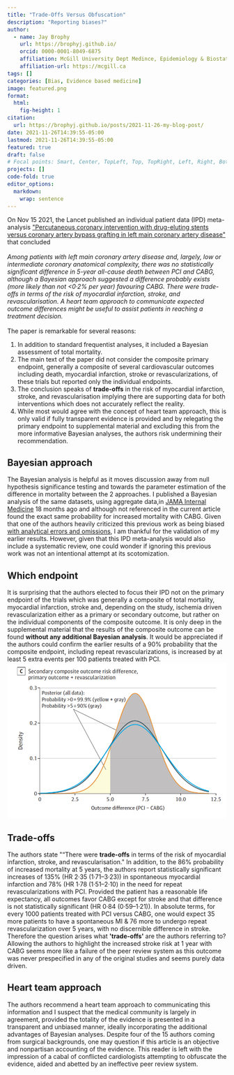 ```yaml
---
title: "Trade-Offs Versus Obfuscation"
description: "Reporting biases?"
author:
  - name: Jay Brophy
    url: https://brophyj.github.io/
    orcid: 0000-0001-8049-6875
    affiliation: McGill University Dept Medince, Epidemiology & Biostatistics
    affiliation-url: https://mcgill.ca 
tags: []
categories: [Bias, Evidence based medicine]
image: featured.png
format: 
  html:
    fig-height: 1
citation: 
  url: https://brophyj.github.io/posts/2021-11-26-my-blog-post/ 
date: 2021-11-26T14:39:55-05:00
lastmod: 2021-11-26T14:39:55-05:00
featured: true
draft: false
# Focal points: Smart, Center, TopLeft, Top, TopRight, Left, Right, BottomLeft, Bottom, BottomRight.
projects: []
code-fold: true
editor_options: 
  markdown: 
    wrap: sentence
---
```



On Nov 15 2021, the Lancet published an individual patient data (IPD) meta-analysis ["Percutaneous coronary intervention with drug-eluting stents versus coronary artery bypass grafting in left main coronary artery disease"](https://www.thelancet.com/journals/lancet/article/PIIS0140-6736(21)02334-5/fulltext) that concluded\
<br> *Among patients with left main coronary artery disease and, largely, low or intermediate coronary anatomical complexity, there was no statistically significant difference in 5-year all-cause death between PCI and CABG, although a Bayesian approach suggested a difference probably exists (more likely than not \<0·2% per year) favouring CABG. There were trade-offs in terms of the risk of myocardial infarction, stroke, and revascularisation. A heart team approach to communicate expected outcome differences might be useful to assist patients in reaching a treatment decision.* <br> <br> The paper is remarkable for several reasons:    
1. In addition to standard frequentist analyses, it included a Bayesian assessment of total mortality.     
2. The main text of the paper did not consider the composite primary endpoint, generally a composite of several cardiovascular outcomes including death, myocardial infarction, stroke or revascularizations, of these trials but reported only the individual endpoints.    
3. The conclusion speaks of **trade-offs** in the risk of myocardial infarction, stroke, and revascularisation implying there are supporting data for both interventions which does not accurately reflect the reality.   
4. While most would agree with the concept of heart team approach, this is only valid if fully transparent evidence is provided and by relegating the primary endpoint to supplemental material and excluding this from the more informative Bayesian analyses, the authors risk undermining their recommendation.

## Bayesian approach

The Bayesian analysis is helpful as it moves discussion away from null hypothesis significance testing and towards the parameter estimation of the difference in mortality between the 2 approaches. I published a Bayesian analysis of the same datasets, using aggregate data,in [JAMA Internal Medicine](https://jamanetwork.com/journals/jamainternalmedicine/fullarticle/2766594) 18 months ago and although not referenced in the current article found the exact same probability for increased mortality with CABG. Given that one of the authors heavily criticized this previous work as being biased [with analytical errors and omissions](https://www.tctmd.com/news/new-excel-analysis-reignites-debate-over-pci-left-main-cad), I am thankful for the validation of my earlier results. However, given that this IPD meta-analysis would also include a systematic review, one could wonder if ignoring this previous work  was not an intentional attempt at its scotomization.      

## Which endpoint

It is surprising that the authors elected to focus their IPD not on the primary endpoint of the trials which was generally a composite of total mortality, myocardial infarction, stroke and, depending on the study, ischemia driven revascularization either as a primary or secondary outcome, but rather on the individual components of the composite outcome. It is only deep in the supplemental material that the results of the composite outcome can be found **without any additional Bayesian analysis**. It would be appreciated if the authors could confirm the earlier results of a 90% probability that the composite endpoint, including repeat revascularizations, is increased by at least 5 extra events per 100 patients treated with PCI.\
![](composite.png)     



## Trade-offs

The authors state "“There were **trade-offs** in terms of the risk of myocardial infarction, stroke, and revascularisation." In addition, to the 86% probability of increased mortality at 5 years, the authors report statistically significant increases of 135% (HR 2·35 (1·71–3·23)) in spontaneous myocardial infarction and 78% (HR 1·78 (1·51–2·10) in the need for repeat revascularizations with PCI. Provided the patient has a reasonable life expectancy, all outcomes favor CABG except for stroke and that difference is not statistically significant (HR 0·84 (0·59–1·21)). In absolute terms, for every 1000 patients treated with PCI versus CABG, one would expect 35 more patients to have a spontaneous MI & 76 more to undergo repeat revascularization over 5 years, with no discernible difference in stroke. Therefore the question arises what **'trade-offs'** are the authors referring to? Allowing the authors to highlight the increased stroke risk at 1 year with CABG seems more like a failure of the peer review system as this outcome was never prespecified in any of the original studies and seems purely data driven.    

## Heart team approach   

The authors recommend a heart team approach to communicating this information and I suspect that the medical community is largely in agreement, provided the totality of the evidence is presented in a transparent and unbiased manner, ideally incorporating the additional advantages of Bayesian analyses. Despite  four of the 15 authors coming from surgical backgrounds, one may question if this article is an objective and nonpartisan accounting of the evidence. This reader is left with the impression of a cabal of conflicted cardiologists attempting to obfuscate the evidence, aided and abetted by an ineffective peer review system.



